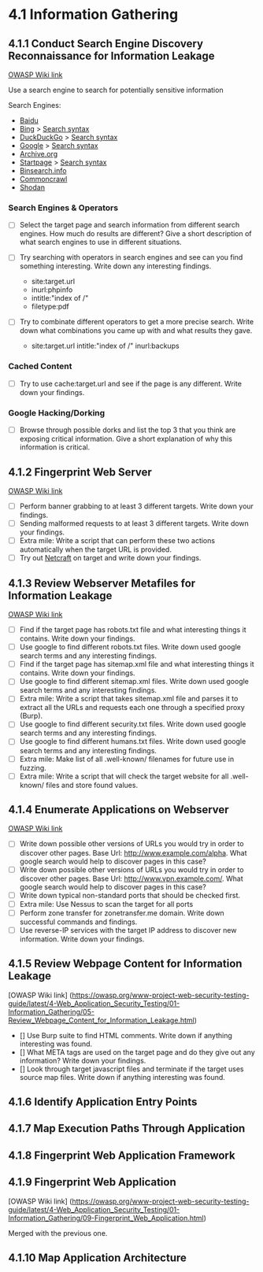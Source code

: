 # 4.1 Information Gathering
## 4.1.1 Conduct Search Engine Discovery Reconnaissance for Information Leakage

[OWASP Wiki link](https://owasp.org/www-project-web-security-testing-guide/latest/4-Web_Application_Security_Testing/01-Information_Gathering/01-Conduct_Search_Engine_Discovery_Reconnaissance_for_Information_Leakage.html)

Use a search engine to search for potentially sensitive information

Search Engines:
- [Baidu](https://www.baidu.com/)
- [Bing](https://www.bing.com/) > [Search syntax](http://help.bing.microsoft.com/#apex/18/en-US/10001/-1)
- [DuckDuckGo](https://duckduckgo.com/) > [Search syntax](https://help.duckduckgo.com/duckduckgo-help-pages/results/syntax/)
- [Google](https://www.google.com/) > [Search syntax](https://support.google.com/websearch/answer/2466433)
- [Archive.org](https://archive.org/web/)
- [Startpage](https://www.startpage.com/) > [Search syntax](https://support.startpage.com/index.php?/Knowledgebase/Article/View/989/0/advanced-search-which-search-operators-are-supported-by-startpagecom)
- [Binsearch.info](https://binsearch.info/)
- [Commoncrawl](https://commoncrawl.org/)
- [Shodan](https://www.shodan.io/)


### Search Engines & Operators
- [ ] Select the target page and search information from different search engines. How much do results are different? Give a short description of what search engines to use in different situations.
- [ ] Try searching with operators in search engines and see can you find something interesting. Write down any interesting findings.
	- site:target.url
	- inurl:phpinfo
	- intitle:"index of /"
	- filetype:pdf

- [ ] Try to combinate different operators to get a more precise search. Write down what combinations you came up with and what results they gave.
	- site:target.url intitle:"index of /" inurl:backups

### Cached Content
- [ ] Try to use cache:target.url and see if the page is any different. Write down your findings.

### Google Hacking/Dorking
- [ ] Browse through possible dorks and list the top 3 that you think are exposing critical information. Give a short explanation of why this information is critical.

## 4.1.2 Fingerprint Web Server
[OWASP Wiki link](https://owasp.org/www-project-web-security-testing-guide/latest/4-Web_Application_Security_Testing/01-Information_Gathering/02-Fingerprint_Web_Server.html)

- [ ] Perform banner grabbing to at least 3 different targets. Write down your findings.
- [ ] Sending malformed requests to at least 3 different targets. Write down your findings.
- [ ] Extra mile: Write a script that can perform these two actions automatically when the target URL is provided.
- [ ] Try out [Netcraft](https://sitereport.netcraft.com/) on target and write down your findings.

## 4.1.3 Review Webserver Metafiles for Information Leakage
[OWASP Wiki link](https://owasp.org/www-project-web-security-testing-guide/latest/4-Web_Application_Security_Testing/01-Information_Gathering/03-Review_Webserver_Metafiles_for_Information_Leakage.html)

- [ ] Find if the target page has robots.txt file and what interesting things it contains. Write down your findings.
- [ ] Use google to find different robots.txt files. Write down used google search terms and any interesting findings. 
- [ ] Find if the target page has sitemap.xml file and what interesting things it contains. Write down your findings.
- [ ] Use google to find different sitemap.xml files. Write down used google search terms and any interesting findings. 
- [ ] Extra mile: Write a script that takes sitemap.xml file and parses it to extract all the URLs and requests each one through a specified proxy (Burp).
- [ ] Use google to find different security.txt files. Write down used google search terms and any interesting findings.
- [ ] Use google to find different humans.txt files. Write down used google search terms and any interesting findings.
- [ ] Extra mile: Make list of all .well-known/ filenames for future use in fuzzing.
- [ ] Extra mile: Write a script that will check the target website for all .well-known/ files and store found values.

## 4.1.4 Enumerate Applications on Webserver
[OWASP Wiki link](https://owasp.org/www-project-web-security-testing-guide/latest/4-Web_Application_Security_Testing/01-Information_Gathering/04-Enumerate_Applications_on_Webserver.html)

- [ ] Write down possible other versions of URLs you would try in order to discover other pages. Base Url: http://www.example.com/alpha. What google search would help to discover pages in this case?
- [ ] Write down possible other versions of URLs you would try in order to discover other pages. Base Url: http://www.vpn.example.com/. What google search would help to discover pages in this case?
- [ ] Write down typical non-standard ports that should be checked first.
- [ ] Extra mile: Use Nessus to scan the target for all ports
- [ ] Perform zone transfer for zonetransfer.me domain.  Write down successful commands and findings.
- [ ] Use reverse-IP services with the target IP address to discover new information. Write down your findings.

## 4.1.5 Review Webpage Content for Information Leakage
[OWASP Wiki link] (https://owasp.org/www-project-web-security-testing-guide/latest/4-Web_Application_Security_Testing/01-Information_Gathering/05-Review_Webpage_Content_for_Information_Leakage.html)

- [] Use Burp suite to find HTML comments. Write down if anything interesting was found.
- [] What META tags are used on the target page and do they give out any information? Write down your findings.
- [] Look through target javascript files and terminate if the target uses source map files. Write down if anything interesting was found.

## 4.1.6 Identify Application Entry Points

## 4.1.7 Map Execution Paths Through Application

## 4.1.8 Fingerprint Web Application Framework

## 4.1.9 Fingerprint Web Application
[OWASP Wiki link] (https://owasp.org/www-project-web-security-testing-guide/latest/4-Web_Application_Security_Testing/01-Information_Gathering/09-Fingerprint_Web_Application.html)

Merged with the previous one.

## 4.1.10 Map Application Architecture